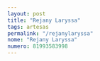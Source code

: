 ```yaml
---
layout: post
title: "Rejany Laryssa"
tags: artesas
permalink: "/rejanylaryssa"
nome: "Rejany Laryssa"
numero: 81993583998
---
```



  
